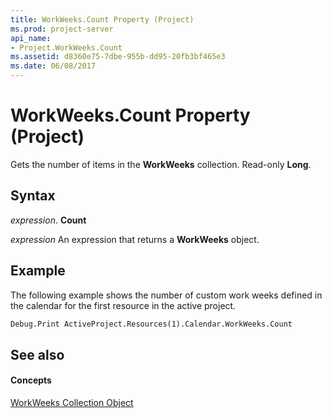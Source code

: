 ```yaml
---
title: WorkWeeks.Count Property (Project)
ms.prod: project-server
api_name:
- Project.WorkWeeks.Count
ms.assetid: d8360e75-7dbe-955b-dd95-20fb3bf465e3
ms.date: 06/08/2017
---
```



# WorkWeeks.Count Property (Project)

Gets the number of items in the **WorkWeeks** collection. Read-only **Long**.


## Syntax

 _expression_. **Count**

 _expression_ An expression that returns a **WorkWeeks** object.


## Example

The following example shows the number of custom work weeks defined in the calendar for the first resource in the active project.


```vb
Debug.Print ActiveProject.Resources(1).Calendar.WorkWeeks.Count
```


## See also


#### Concepts


[WorkWeeks Collection Object](workweeks-object-project.md)
